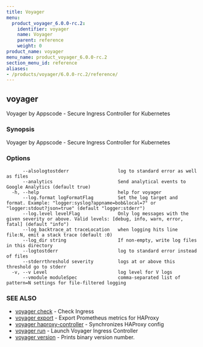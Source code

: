 ```yaml
---
title: Voyager
menu:
  product_voyager_6.0.0-rc.2:
    identifier: voyager
    name: Voyager
    parent: reference
    weight: 0
product_name: voyager
menu_name: product_voyager_6.0.0-rc.2
section_menu_id: reference
aliases:
- /products/voyager/6.0.0-rc.2/reference/
---
```


## voyager

Voyager by Appscode - Secure Ingress Controller for Kubernetes

### Synopsis

Voyager by Appscode - Secure Ingress Controller for Kubernetes

### Options

```
      --alsologtostderr                  log to standard error as well as files
      --analytics                        Send analytical events to Google Analytics (default true)
  -h, --help                             help for voyager
      --log.format logFormatFlag         Set the log target and format. Example: "logger:syslog?appname=bob&local=7" or "logger:stdout?json=true" (default "logger:stderr")
      --log.level levelFlag              Only log messages with the given severity or above. Valid levels: [debug, info, warn, error, fatal] (default "info")
      --log_backtrace_at traceLocation   when logging hits line file:N, emit a stack trace (default :0)
      --log_dir string                   If non-empty, write log files in this directory
      --logtostderr                      log to standard error instead of files
      --stderrthreshold severity         logs at or above this threshold go to stderr
  -v, --v Level                          log level for V logs
      --vmodule moduleSpec               comma-separated list of pattern=N settings for file-filtered logging
```

### SEE ALSO

* [voyager check](/products/voyager/6.0.0-rc.2/reference/voyager_check)	 - Check Ingress
* [voyager export](/products/voyager/6.0.0-rc.2/reference/voyager_export)	 - Export Prometheus metrics for HAProxy
* [voyager haproxy-controller](/products/voyager/6.0.0-rc.2/reference/voyager_haproxy-controller)	 - Synchronizes HAProxy config
* [voyager run](/products/voyager/6.0.0-rc.2/reference/voyager_run)	 - Launch Voyager Ingress Controller
* [voyager version](/products/voyager/6.0.0-rc.2/reference/voyager_version)	 - Prints binary version number.

